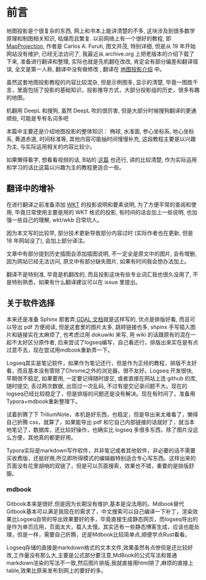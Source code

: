 # 前言

地图投影是个很复杂的东西, 网上和书本上能讲清楚的不多, 这块涉及到很多数学原理和制图相关知识, 枯燥而且繁复. 以前网络上有一个很好的教程, 即 [MapProjection](http://www.progonos.com/furuti/index.html), 作者是 Carlos A. Furuti, 图文并茂, 特别详细, 但是从 19 年开始网站没有维护, 已经无法访问了, 我最近从 archive.org 上把老版本的介绍下载了下来, 准备进行翻译和整理, 实际也就是先机翻在改改, 肯定会有部分偏差和翻译错误, 全文是第一人称, 翻译中没有做修改 , 翻译在 [地图投影介绍](地图投影介绍.md) 中。

虽然这套地图投影教程的内容比较混杂, 但是示例图多, 显示的清楚, 毕竟一图胜千言，里面包括了投影的基础知识，投影推导方式，大部分投影组的历史，很多有趣的地图。

机翻用 DeepL 和搜狗, 虽然 DeepL 吹的很厉害, 但是大部分时候搜狗翻译的更通顺些, 可能是专有名词多吧

本篇中主要还是介绍地图投影的整体知识： 椭球, 水准面, 参心坐标系, 地心坐标系, 黄道赤道, 时间标准等, 其他内容可能抽时间慢慢补充, 这段教程主要是以兴趣为主, 与实际运用相关的内容比较少。

如果懒得看字, 想看看视频的话, B站的 [这篇](https://www.bilibili.com/video/BV1C64y1M7j3?zw) 也还行, 讲的比较清楚, 作为实际运用和学习的话比这篇以兴趣为主的教程更适合一些。

## 翻译中的增补

在进行翻译之前准备添加 [WKT](WKT.md) 的投影说明和要素说明, 为了方便平常的查阅和使用, 毕竟日常使用主要是用的 WKT 格式的投影, 有时间的话会加上一些说明, 也加强一些自己的理解, wkt/wkb 日常坑人。

因为本文写的比较早, 部分技术更新导致部分内容过时 (实际作者也在更新, 但是 18 年网站没了), 会加上部分译注。

文章中有部分提到历史插图会添加插图说明, 不一定全是原文中的图片, 会有增删, 因为网站已经无法访问, 原文中有部分缺失图片, 如果有时间我会想办法加上。

翻译不是特别准, 毕竟是机翻改的, 而且投影这块有些专业词汇我也很久没用了, 不是特别熟悉，如果有什么翻译建议可以在 issue 里提出。

## 关于软件选择

本来还是准备 Sphinx 那套弄,[GDAL 文档](https://headfirst-gdal.readthedocs.io/)就是这样写的, 优点是排版好看, 而且可以导出 pdf 方便阅读, 但是这套里的图片太多, 跳转链接也多, shpinx 手写插入图片和链接实在太麻烦了, 也考虑过用 dokuwiki 来写, 用 wiki 的话跟原有的混在一起不太好区分原作者, 后来尝试了logseq编写，自己看还行，排版出来实在是有点过意不去，现在尝试用mdbook重新弄一下。

Logseq其实是笔记软件，如果作为笔记还行，但是作为正经的教程，排版不太好看，而且基本没有管除了Chrome之外的浏览器，很不友好。Logseq 开发很快, 早期很不稳定, 如果要用, 一定要记得随时提交, 或者直接在网站上连 github 的库, 随时提交, 丢过两次数据, 出现过一次乱码, 不过有提交记录问题不大。现在的logseq已经比较稳定了，但是排版的问题还是没有解决。现在有时间了，准备用Typora+mdbook重新整理下。

试着折腾了下 TriliumNote，本机是好东西，也稳定，但是导出来太难看了，懒得自己折腾 css，就算了，如果能导出 pdf 和它自己内部链接的话就好了，就当本地笔记了，数据库，还比较好操作，也确实比 logseq 多很多东西，除了图片没这么方便，其他真的都更好用。

Typora实际是markdown写作软件，并非笔记或者其他软件，非必要的话不需要买收费版，还挺好用,所见即所得模式的编辑器特别适合专心写东西。这样出来的页面没有花里胡哨的双链了，但是可以页面搜索，效果也不错，重要的是排版舒服。

### mdbook

Gitbook本来是很好,但是因为长期没有维护,基本是没法用的。Mdbook替代Gitbook基本可以满足我现在的需求了，中文搜索可以自己编译一下补丁，渲染效果比Logseq自带的导出效果要好的多，毕竟直接生成静态网页，而logseq导出的是作为单页应用，页面太大，载入太慢。其实还有一些静态博客生成，应该也能处理，但是一样，需要自己折腾，还是Mdbook比较简单点,顺便学点Rust看看。

Logseq存储的直接是markdown格式的文本文件,效果虽然有点惨但是还比较好改,工作量没有那么大,主要是公式部分要注意,MdBook的公式写法和普通markdown渲染的写法不一致,然后图片排版,我就直接用html排了,麻烦的直接上table,效果比原来发布到网上的要好的多。